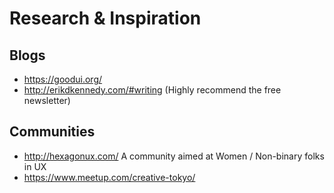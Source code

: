 # Research & Inspiration

## Blogs
- https://goodui.org/ 
- http://erikdkennedy.com/#writing (Highly recommend the free newsletter)



## Communities
- http://hexagonux.com/ A community aimed at Women / Non-binary folks in UX
- https://www.meetup.com/creative-tokyo/
